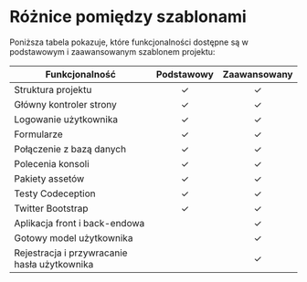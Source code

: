 Różnice pomiędzy szablonami
===========================

Poniższa tabela pokazuje, które funkcjonalności dostępne są w podstawowym i zaawansowanym szablonem projektu:


| Funkcjonalność  |  Podstawowy  |  Zaawansowany |
|---|:---:|:---:|
| Struktura projektu | ✓ | ✓ |
| Główny kontroler strony | ✓ | ✓ |
| Logowanie użytkownika | ✓ | ✓ |
| Formularze | ✓ | ✓ |
| Połączenie z bazą danych | ✓ | ✓ |
| Polecenia konsoli | ✓ | ✓ |
| Pakiety assetów | ✓ | ✓ |
| Testy Codeception | ✓ | ✓ |
| Twitter Bootstrap | ✓ | ✓ |
| Aplikacja front i back-endowa |    | ✓ |
| Gotowy model użytkownika |    | ✓ |
| Rejestracja i przywracanie hasła użytkownika |     | ✓ |

